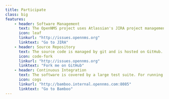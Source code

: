 ```yaml
---
title: Participate
class: big
features:
    - header: Software Management
      text: The OpenNMS project uses Atlassian's JIRA project management platform. We thank Atlassian for providing a no-cost license to the project.
      icon: leaf
      linkurl: "http://issues.opennms.org"
      linktext: "Go to JIRA"
    - header: Source Repository
      text: The source code is managed by git and is hosted on GitHub. We also use a pull request driven approach to submit patches for bug fixes or enhancements.
      icon: code-fork
      linkurl: "http://issues.opennms.org"
      linktext: "Fork me on GitHub"
    - header: Continuous Integration
      text: The software is covered by a large test suite. For running test suits and build packages for deployment we use Atlassian Bamboo.
      icon: cogs
      linkurl: "http://bamboo.internal.opennms.com:8085"
      linktext: "Go to Bamboo"
---
```

